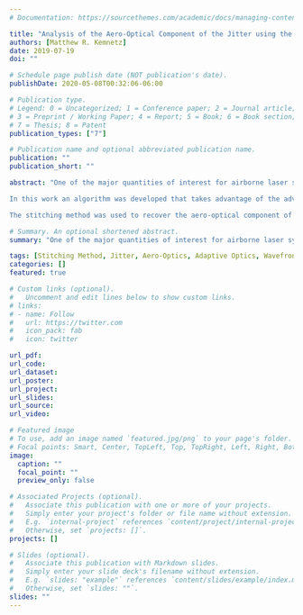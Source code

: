 ```yaml
---
# Documentation: https://sourcethemes.com/academic/docs/managing-content/

title: "Analysis of the Aero-Optical Component of the Jitter using the Stitching Method"
authors: [Matthew R. Kemnetz]
date: 2019-07-19
doi: ""

# Schedule page publish date (NOT publication's date).
publishDate: 2020-05-08T00:32:06-06:00

# Publication type.
# Legend: 0 = Uncategorized; 1 = Conference paper; 2 = Journal article;
# 3 = Preprint / Working Paper; 4 = Report; 5 = Book; 6 = Book section;
# 7 = Thesis; 8 = Patent
publication_types: ["7"]

# Publication name and optional abbreviated publication name.
publication: ""
publication_short: ""

abstract: "One of the major quantities of interest for airborne laser systems is the unsteady variation in pointing direction of the beam, or jitter. In airborne laser systems, the beam jitter is usually thought of as sourced from two components. The component of the jitter caused by mechanical vibration of the optical table, optical elements, etc. is called mechanical jitter. The component of jitter caused by flow structures on the order of the aperture size is called the aero-optical jitter. In typical experiments, information pertaining to the aero-optical component of the jitter is almost always corrupted by mechanical disturbances and is typically removed from the data.

In this work an algorithm was developed that takes advantage of the advective nature of aberrations to compensate for the tip, tilt, and piston removal in experiment. The algorithm is able to recover the aero-optical component of the jitter and to provide time series of global tilt free of mechanical disturbances. This algorithm is called the stitching method. The stitching method was extensively modeled using a sine wave with added noise as a surrogate wavefront. Experiments were conducted in Notre Dame’s Tri-sonic Wind Tunnel (TWT) Facility. Optical wavefront measurements were conducted on a Mach 0.6/0.1 shear layer and Mach 0.2 boundary layer. In the Mach 0.6/0.1 shear layer experiment voice coil actuators were placed on the splitter plate to regularize the shear layer. Optical data for both forced and unforced shear layers were collected.

The stitching method was used to recover the aero-optical component of the jitter for the experiments described. The predicted results for the RMS of the aero-optical jitter from the stitching method matched well with modeled results. Since the stitching method produces full time series of global tilt, energy spectra were also computed and presented. This information can be used by systems designers to benchmark fast steering mirrors for use in airborne directed energy systems. Finally, additional data collected by other researchers in flight aboard the Airborne Aero-Optics Laboratory (AAOL) were analyzed. Both the RMS of the global tilt and the global tilt energy spectra were computed. The results were found to agree well with the results from other shear layer flows."

# Summary. An optional shortened abstract.
summary: "One of the major quantities of interest for airborne laser systems is the unsteady variation in pointing direction of the beam, or jitter. In airborne laser systems, the beam jitter is usually thought of as sourced from two components. The component of the jitter caused by mechanical vibration of the optical table, optical elements, etc. is called mechanical jitter. The component of jitter caused by flow structures on the order of the aperture size is called the aero-optical jitter. In typical experiments, information pertaining to the aero-optical component of the jitter is almost always corrupted by mechanical disturbances and is typically removed from the data.  In this work an algorithm was developed that takes advantage of the advective nature of aberrations to compensate for the tip, tilt, and piston removal in experiment. The algorithm is able to recover the aero-optical component of the jitter and to provide time series of global tilt free of mechanical disturbances. This algorithm is called the stitching method."

tags: [Stitching Method, Jitter, Aero-Optics, Adaptive Optics, Wavefront Sensing, Directed Energy, Fluid Mechanics]
categories: []
featured: true

# Custom links (optional).
#   Uncomment and edit lines below to show custom links.
# links:
# - name: Follow
#   url: https://twitter.com
#   icon_pack: fab
#   icon: twitter

url_pdf:
url_code:
url_dataset:
url_poster:
url_project:
url_slides:
url_source:
url_video:

# Featured image
# To use, add an image named `featured.jpg/png` to your page's folder. 
# Focal points: Smart, Center, TopLeft, Top, TopRight, Left, Right, BottomLeft, Bottom, BottomRight.
image:
  caption: ""
  focal_point: ""
  preview_only: false

# Associated Projects (optional).
#   Associate this publication with one or more of your projects.
#   Simply enter your project's folder or file name without extension.
#   E.g. `internal-project` references `content/project/internal-project/index.md`.
#   Otherwise, set `projects: []`.
projects: []

# Slides (optional).
#   Associate this publication with Markdown slides.
#   Simply enter your slide deck's filename without extension.
#   E.g. `slides: "example"` references `content/slides/example/index.md`.
#   Otherwise, set `slides: ""`.
slides: ""
---
```

